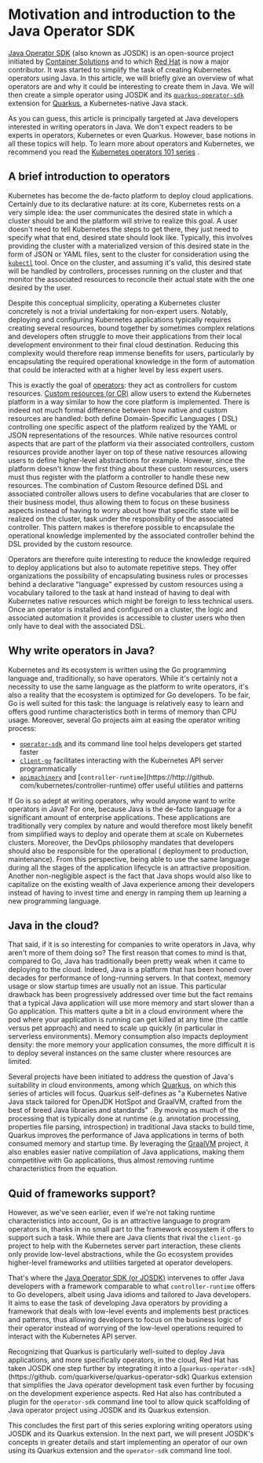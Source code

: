 # Motivation and introduction to the Java Operator SDK

[Java Operator SDK](https://javaoperatorsdk.io) (also known as JOSDK) is an open-source project initiated by
[Container Solutions](https://container-solutions.com) and to which [Red Hat](https://redhat.com) is now a major
contributor. It was started to simplify the task of creating Kubernetes operators using Java. In this article, we will
briefly give an overview of what operators are and why it could be interesting to create them in Java. We will then
create a simple operator using JOSDK and its
[`quarkus-operator-sdk`](https://github.com/quarkiverse/quarkus-operator-sdk) extension for
[Quarkus](https://quarkus.io), a Kubernetes-native Java stack.

As you can guess, this article is principally targeted at Java developers interested in writing operators in Java. We
don't expect readers to be experts in operators, Kubernetes or even Quarkus. However, base notions in all these topics
will help. To learn more about operators and Kubernetes, we recommend you read
the [Kubernetes operators 101 series](https://developers.redhat.com/articles/2021/06/11/kubernetes-operators-101-part-1-overview-and-key-features)
.

## A brief introduction to operators

Kubernetes has become the de-facto platform to deploy cloud applications. Certainly due to its declarative nature: at
its core, Kubernetes rests on a very simple idea: the user communicates the desired state in which a cluster should be
and the platform will strive to realize this goal. A user doesn't need to tell Kubernetes the steps to get there, they
just need to specify what that end, desired state should look like. Typically, this involves providing the cluster with
a materialized version of this desired state in the form of JSON or YAML files, sent to the cluster for consideration
using the [`kubectl`](https://kubernetes.io/docs/reference/kubectl/overview/) tool. Once on the cluster, and assuming
it's valid, this desired state will be handled by controllers, processes running on the cluster and that monitor the
associated resources to reconcile their actual state with the one desired by the user.

Despite this conceptual simplicity, operating a Kubernetes cluster concretely is not a trivial undertaking for
non-expert users. Notably, deploying and configuring Kubernetes applications typically requires creating several
resources, bound together by sometimes complex relations and developers often struggle to move their applications from
their local development environment to their final cloud destination. Reducing this complexity would therefore reap
immense benefits for users, particularly by encapsulating the required operational knowledge in the form of automation
that could be interacted with at a higher level by less expert users.

This is exactly the goal of [operators](https://kubernetes.io/docs/concepts/extend-kubernetes/operator/): they act as
controllers for custom
resources. [Custom resources (or CR)](https://kubernetes.io/docs/concepts/extend-kubernetes/api-extension/custom-resources/)
allow users to extend the Kubernetes platform in a way similar to how the core platform is implemented. There is indeed
not much formal difference between how native and custom resources are handled: both define Domain-Specific Languages (
DSL) controlling one specific aspect of the platform realized by the YAML or JSON representations of the resources.
While native resources control aspects that are part of the platform via their associated controllers, custom resources
provide another layer on top of these native resources allowing users to define higher-level abstractions for example.
However, since the platform doesn't know the first thing about these custom resources, users must thus register with the
platform a controller to handle these new resources. The combination of Custom Resource defined DSL and associated
controller allows users to define vocabularies that are closer to their business model, thus allowing them to focus on
these business aspects instead of having to worry about how that specific state will be realized on the cluster, task
under the responsibility of the associated controller. This pattern makes is therefore possible to encapsulate the
operational knowledge implemented by the associated controller behind the DSL provided by the custom resource.

Operators are therefore quite interesting to reduce the knowledge required to deploy applications but also to automate
repetitive steps. They offer organizations the possibility of encapsulating business rules or processes behind a
declarative "language" expressed by custom resources using a vocabulary tailored to the task at hand instead of having
to deal with Kubernetes native resources which might be foreign to less technical users. Once an operator is installed
and configured on a cluster, the logic and associated automation it provides is accessible to cluster users who then
only have to deal with the associated DSL.

## Why write operators in Java?

Kubernetes and its ecosystem is written using the Go programming language and, traditionally, so have operators. While
it's certainly not a necessity to use the same language as the platform to write operators, it's also a reality that the
ecosystem is optimized for Go developers. To be fair, Go is well suited for this task: the language is relatively easy
to learn and offers good runtime characteristics both in terms of memory than CPU usage. Moreover, several Go projects
aim at easing the operator writing process:

- [`operator-sdk`](https://sdk.operatorframework.io/) and its command line tool helps developers get started faster
- [`client-go`](https://github.com/kubernetes/client-go/) facilitates interacting with the Kubernetes API server
  programmatically
- [`apimachinery`](https://github.com/kubernetes/apimachinery) and [`controller-runtime`](https://http://github.
  com/kubernetes/controller-runtime) offer useful utilities and patterns

If Go is so adept at writing operators, why would anyone want to write operators in Java? For one, because Java is the
de-facto language for a significant amount of enterprise applications. These applications are traditionally very complex
by nature and would therefore most likely benefit from simplified ways to deploy and operate them at scale on Kubernetes
clusters. Moreover, the DevOps philosophy mandates that developers should also be responsible for the operational (
deployment to production, maintenance). From this perspective, being able to use the same language during all the stages
of the application lifecycle is an attractive proposition. Another non-negligible aspect is the fact that Java shops
would also like to capitalize on the existing wealth of Java experience among their developers instead of having to
invest time and energy in ramping them up learning a new programming language.

## Java in the cloud?

That said, if it is so interesting for companies to write operators in Java, why aren't more of them doing so? The first
reason that comes to mind is that, compared to Go, Java has traditionally been pretty weak when it came to deploying to
the cloud. Indeed, Java is a platform that has been honed over decades for performance of long-running servers. In that
context, memory usage or slow startup times are usually not an issue. This particular drawback has been progressively
addressed over time but the fact remains that a typical Java application will use more memory and start slower than a Go
application. This matters quite a bit in a cloud environment where the pod where your application is running can get
killed at any time (the cattle versus pet approach) and need to scale up quickly (in particular in serverless
environments). Memory consumption also impacts deployment density: the more memory your application consumes, the more
difficult it is to deploy several instances on the same cluster where resources are limited.

Several projects have been initiated to address the question of Java's suitability in cloud environments, among
which [Quarkus](https://quarkus.io), on which this series of articles will focus. Quarkus self-defines as "a Kubernetes
Native Java stack tailored for OpenJDK HotSpot and GraalVM, crafted from the best of breed Java libraries and standards"
. By moving as much of the processing that is typically done at runtime (e.g. annotation processing, properties file
parsing, introspection) in traditional Java stacks to build time, Quarkus improves the performance of Java applications
in terms of both consumed memory and startup time. By leveraging the [GraalVM](https://graalvm.org)
project, it also enables easier native compilation of Java applications, making them competitive with Go applications,
thus almost removing runtime characteristics from the equation.

## Quid of frameworks support?

However, as we've seen earlier, even if we're not taking runtime characteristics into account, Go is an attractive
language to program operators in, thanks in no small part to the framework ecosystem it offers to support such a task.
While there are Java clients that rival the `client-go` project to help with the Kubernetes server part interaction,
these clients only provide low-level abstractions, while the Go ecosystem provides higher-level frameworks and utilities
targeted at operator developers.

That's where the [Java Operator SDK (or JOSDK)](https://javaoperatorsdk.io) intervenes to offer Java developers with a
framework comparable to what `controller-runtime` offers to Go developers, albeit using Java idioms and tailored to Java
developers. It aims to ease the task of developing Java operators by providing a framework that deals with low-level
events and implements best practices and patterns, thus allowing developers to focus on the business logic of their
operator instead of worrying of the low-level operations required to interact with the Kubernetes API server.

Recognizing that Quarkus is particularly well-suited to deploy Java applications, and more specifically operators, in
the cloud, Red Hat has taken JOSDK one step further by integrating it into a [`quarkus-operator-sdk`](https://github.
com/quarkiverse/quarkus-operator-sdk) Quarkus extension that simplifies the Java operator development task even 
further by focusing on the development experience aspects. Red Hat also has contributed a plugin for the 
`operator-sdk` command line tool to allow quick scaffolding of Java operator project using JOSDK and its Quarkus 
extension.

This concludes the first part of this series exploring writing operators using JOSDK and its Quarkus extension. In 
the next part, we will present JOSDK's concepts in greater details and start implementing an operator of our own 
using its Quarkus extension and the `operator-sdk` command line tool.